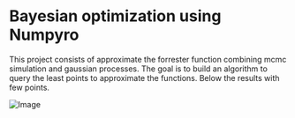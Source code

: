 # Bayesian optimization using Numpyro 
This project consists of approximate the forrester function combining mcmc simulation and gaussian processes.
The goal is to build an algorithm to query the least points to approximate the functions.
Below the results with few points.

![Image](https://github.com/user-attachments/assets/654dbb42-cbec-4eed-a6eb-e60a9f85e760)
